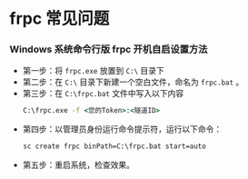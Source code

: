 # frpc 常见问题

### Windows 系统命令行版 frpc 开机自启设置方法

- 第一步：将 `frpc.exe` 放置到 `C:\` 目录下
- 第二步：在 `C:\` 目录下新建一个空白文件，命名为 `frpc.bat` 。
- 第三步：在 `C:\frpc.bat` 文件中写入以下内容
  ```bat
  C:\frpc.exe -f <您的Token>:<隧道ID>
  ```
- 第四步：以管理员身份运行命令提示符，运行以下命令：
  ```bat
  sc create frpc binPath=C:\frpc.bat start=auto
  ```
- 第五步：重启系统，检查效果。
